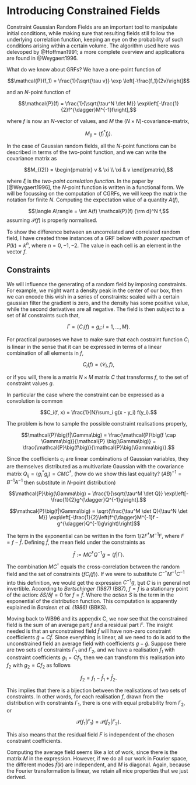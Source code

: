 # Introducing Constrained Fields
Constraint Gaussian Random Fields are an important tool to manipulate initial conditions, while making sure that resulting fields still follow the underlying correlation function, keeping an eye on the probability of such conditions arising within a certain volume. The algorithm used here was delevoped by @Hoffman1991; a more complete overview and applications are found in @Weygaert1996.

What do we know about GRFs? We have a one-point function of

$$\mathcal{P}(f_1) = \frac{1}{\sqrt{\tau v}} \exp \left[-\frac{f_1}{2v}\right]$$

and an $N$-point function of

$$\mathcal{P}(f) = \frac{1}{\sqrt{\tau^N \det M}} \exp\left[-\frac{1}{2}f^{\dagger}M^{-1}f\right],$$

where $f$ is now an $N$-vector of values, and $M$ the $(N \times N)$-covariance-matrix,

$$M_{ij} = \langle f_i^*f_j\rangle.$$

In the case of Gaussian random fields, all the $N$-point functions can be described in terms of the two-point function, and we can write the covariance matrix as

$$M_{(2)} = \begin{pmatrix} v & \xi \\ \xi & v \end{pmatrix},$$

where $\xi$ is the _two-point correlation function_. In the paper by [@Weygaert1996], the $N$-point function is written in a functional form. We will be focussing on the computation of CGRFs, we will keep the matrix the notation for finite $N$. Computing the expectation value of a quantity $A(f)$,

$$\langle A\rangle = \int A(f) \mathcal{P}(f) {\rm d}^N f,$$
assuming $\mathcal{P}(f)$ is properly normalised.

To show the difference between an uncorrelated and correlated random field, I have created three instances of a GRF below with _power spectrum_ of $P(k) = k^{n}$, where $n = 0, -1, -2$. The value in each cell is an element in the vector $f$.

## Constraints
We will influence the generating of a random field by imposing constraints. For example, we might want a density peak in the center of our box, then we can encode this wish in a series of constraints: scaled with a certain gaussian filter the gradient is zero, and the density has some positive value, while the second derivatives are all negative. The field is then subject to a set of $M$ constraints such that,

$$\Gamma = \left\{ C_i(f) = g_i ; i = 1, \dots, M \right\}.$$

For practical purposes we have to make sure that each costraint function $C_i$ is linear in the sense that it can be expressed in terms of a linear combination of all elements in $f,$

$$C_i(f) = \langle\mathcal{C}_i, f\rangle,$$

or if you will, there is a matrix $N \times M$ matrix $C$ that transforms $f$, to the set of constraint values $g$.

In particular the case where the constraint can be expressed as a convolution is common

$$C_i(f, x) = \frac{1}{N}\sum_i g(x - y_i) f(y_i).$$

The problem is how to sample the possible constraint realisations properly,

$$\mathcal{P}\big(f|\Gamma\big) = \frac{\mathcal{P}\big(f \cap \Gamma\big)}{\mathcal{P}
\big(\Gamma\big)} = \frac{\mathcal{P}\big(f\big)}{\mathcal{P}\big(\Gamma\big)}.$$

Since the coefficients $c_i$ are linear combinations of Gaussian variables, they are themselves distributed as a multivariate Gaussian with the covariance matrix
$Q_{ij} = \langle g_i^* g_j\rangle = CMC^{\dagger},$ (how do we show this last equality? $(AB)^{-1} = B^{-1}A^{-1}$ then substitute in $N$-point distribution)

$$\mathcal{P}\big(\Gamma\big) = \frac{1}{\sqrt{\tau^M \det Q}} \exp\left[-\frac{1}{2}g^{\dagger}Q^{-1}g\right].$$

$$\mathcal{P}\big(f|\Gamma\big) = \sqrt{\frac{\tau^M \det Q}{\tau^N \det M}} \exp\left[-\frac{1}{2}\left(f^{\dagger}M^{-1}f - g^{\dagger}Q^{-1}g\right)\right]$$

The term in the exponential can be written in the form $1/2F^{\dagger} M^{-1} F$,
where $F = f - \bar{f}$. Defining $\bar{f}$, the mean field under the constraints as

$$\bar{f} := MC^{\dagger}Q^{-1}g = \big\langle f | \Gamma \big\rangle.$$

The combination $MC^{\dagger}$ equals the cross-correlation between the random field and
the set of constraints $\langle f C_i(f)\rangle$.
If we were to substitute $C^{-\dagger}M^{-1}C^{-1}$ into this definition, we would get
the expression $C^{-1} g$, but $C$ is in general not invertible. According to _Bertschinger (1987)_ (B87), $f = \bar{f}$ is a stationary point of the action: $\delta S/\delta f = 0$ for $f = \bar{f}$. Where the _action_ $S$ is the term in the exponential of the distribution function. This computation is apparently explained in _Bardeen et al. (1986)_ (BBKS).

Moving back to WB96 and its appendix C, we now see that the constrained field is the sum of an average part $\bar{f}$ and a residual part $F$. The insight needed is that an unconstrained field $\tilde{f}$ will have non-zero constraint coefficients $\tilde{g} = C\tilde{f}$. Since everything is linear, all we need to do is add to the unconstrained field an average field with coefficients $g - \tilde{g}$. Suppose there are two sets of constraints $\Gamma_1$ and $\Gamma_2$, and we have a realisation $f_1$ with constraint coefficients $g_1 = C f_1$, then we can transform this realisation into $f_2$ with $g_2 = C f_2$
as follows

$$f_2 = f_1 - \bar{f}_1 + \bar{f}_2.$$

This implies that there is a bijection between the realisations of two sets of constraints. In other words, for each realisation $f$, drawn from the distribution
with constraints $\Gamma_1$, there is one with equal probability from $\Gamma_2$, or

$$\mathcal{P}\big(f_1 | \Gamma_1\big) = \mathcal{P}\big(f_2 | \Gamma_2\big).$$

This also means that the residual field $F$ is independent of the chosen constraint coefficients.

Computing the average field seems like a lot of work, since there is the matrix $M$ in the expression. However, if we do all our work in Fourier space, the different modes $\hat{f}(k)$ are independent, and $M$ is diagonal. Again, because the Fourier transformation is linear, we retain all nice properties that we just derived.
